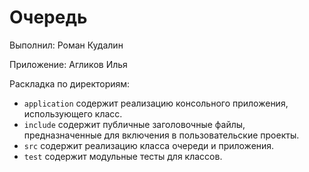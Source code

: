 # Очередь

Выполнил: Роман Кудалин

Приложение: Агликов Илья

Раскладка по директориям:

  - `application` содержит реализацию консольного приложения, использующего
     класс.
  - `include` содержит публичные заголовочные файлы, предназначенные для
    включения в пользовательские проекты.
  - `src` содержит реализацию класса очереди и приложения.
  - `test` содержит модульные тесты для классов.

<!-- - `docs` содержит документацию на класс. -->
